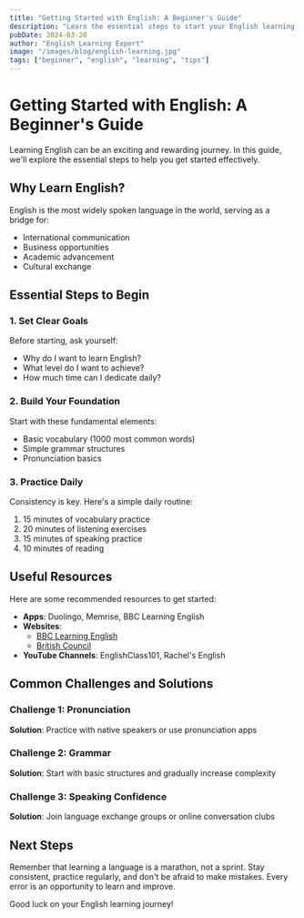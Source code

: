 ```yaml
---
title: "Getting Started with English: A Beginner's Guide"
description: "Learn the essential steps to start your English learning journey effectively"
pubDate: 2024-03-20
author: "English Learning Expert"
image: "/images/blog/english-learning.jpg"
tags: ["beginner", "english", "learning", "tips"]
---
```


# Getting Started with English: A Beginner's Guide

Learning English can be an exciting and rewarding journey. In this guide, we'll explore the essential steps to help you get started effectively.

## Why Learn English?

English is the most widely spoken language in the world, serving as a bridge for:
- International communication
- Business opportunities
- Academic advancement
- Cultural exchange

## Essential Steps to Begin

### 1. Set Clear Goals

Before starting, ask yourself:
- Why do I want to learn English?
- What level do I want to achieve?
- How much time can I dedicate daily?

### 2. Build Your Foundation

Start with these fundamental elements:
- Basic vocabulary (1000 most common words)
- Simple grammar structures
- Pronunciation basics

### 3. Practice Daily

Consistency is key. Here's a simple daily routine:
1. 15 minutes of vocabulary practice
2. 20 minutes of listening exercises
3. 15 minutes of speaking practice
4. 10 minutes of reading

## Useful Resources

Here are some recommended resources to get started:

- **Apps**: Duolingo, Memrise, BBC Learning English
- **Websites**: 
  - [BBC Learning English](https://www.bbc.co.uk/learningenglish)
  - [British Council](https://learnenglish.britishcouncil.org)
- **YouTube Channels**: EnglishClass101, Rachel's English

## Common Challenges and Solutions

### Challenge 1: Pronunciation
**Solution**: Practice with native speakers or use pronunciation apps

### Challenge 2: Grammar
**Solution**: Start with basic structures and gradually increase complexity

### Challenge 3: Speaking Confidence
**Solution**: Join language exchange groups or online conversation clubs

## Next Steps

Remember that learning a language is a marathon, not a sprint. Stay consistent, practice regularly, and don't be afraid to make mistakes. Every error is an opportunity to learn and improve.

Good luck on your English learning journey! 